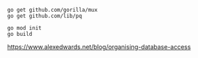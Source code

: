 ```
go get github.com/gorilla/mux
go get github.com/lib/pq

go mod init
go build
```

https://www.alexedwards.net/blog/organising-database-access